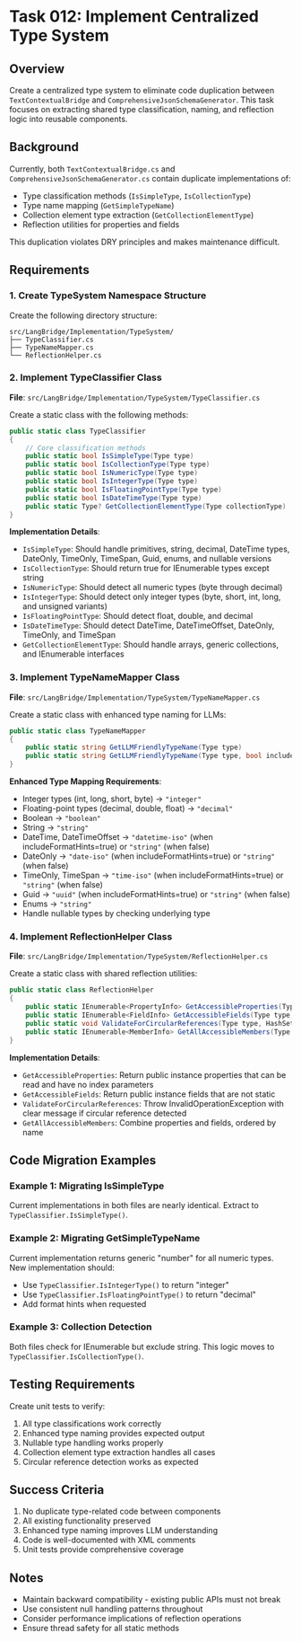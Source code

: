 # Task 012: Implement Centralized Type System

## Overview
Create a centralized type system to eliminate code duplication between `TextContextualBridge` and `ComprehensiveJsonSchemaGenerator`. This task focuses on extracting shared type classification, naming, and reflection logic into reusable components.

## Background
Currently, both `TextContextualBridge.cs` and `ComprehensiveJsonSchemaGenerator.cs` contain duplicate implementations of:
- Type classification methods (`IsSimpleType`, `IsCollectionType`)
- Type name mapping (`GetSimpleTypeName`)
- Collection element type extraction (`GetCollectionElementType`)
- Reflection utilities for properties and fields

This duplication violates DRY principles and makes maintenance difficult.

## Requirements

### 1. Create TypeSystem Namespace Structure
Create the following directory structure:
```
src/LangBridge/Implementation/TypeSystem/
├── TypeClassifier.cs
├── TypeNameMapper.cs
└── ReflectionHelper.cs
```

### 2. Implement TypeClassifier Class

**File**: `src/LangBridge/Implementation/TypeSystem/TypeClassifier.cs`

Create a static class with the following methods:

```csharp
public static class TypeClassifier
{
    // Core classification methods
    public static bool IsSimpleType(Type type)
    public static bool IsCollectionType(Type type)
    public static bool IsNumericType(Type type)
    public static bool IsIntegerType(Type type)
    public static bool IsFloatingPointType(Type type)
    public static bool IsDateTimeType(Type type)
    public static Type? GetCollectionElementType(Type collectionType)
}
```

**Implementation Details**:
- `IsSimpleType`: Should handle primitives, string, decimal, DateTime types, DateOnly, TimeOnly, TimeSpan, Guid, enums, and nullable versions
- `IsCollectionType`: Should return true for IEnumerable types except string
- `IsNumericType`: Should detect all numeric types (byte through decimal)
- `IsIntegerType`: Should detect only integer types (byte, short, int, long, and unsigned variants)
- `IsFloatingPointType`: Should detect float, double, and decimal
- `IsDateTimeType`: Should detect DateTime, DateTimeOffset, DateOnly, TimeOnly, and TimeSpan
- `GetCollectionElementType`: Should handle arrays, generic collections, and IEnumerable<T> interfaces

### 3. Implement TypeNameMapper Class

**File**: `src/LangBridge/Implementation/TypeSystem/TypeNameMapper.cs`

Create a static class with enhanced type naming for LLMs:

```csharp
public static class TypeNameMapper
{
    public static string GetLLMFriendlyTypeName(Type type)
    public static string GetLLMFriendlyTypeName(Type type, bool includeFormatHints)
}
```

**Enhanced Type Mapping Requirements**:
- Integer types (int, long, short, byte) → `"integer"`
- Floating-point types (decimal, double, float) → `"decimal"`
- Boolean → `"boolean"`
- String → `"string"`
- DateTime, DateTimeOffset → `"datetime-iso"` (when includeFormatHints=true) or `"string"` (when false)
- DateOnly → `"date-iso"` (when includeFormatHints=true) or `"string"` (when false)
- TimeOnly, TimeSpan → `"time-iso"` (when includeFormatHints=true) or `"string"` (when false)
- Guid → `"uuid"` (when includeFormatHints=true) or `"string"` (when false)
- Enums → `"string"`
- Handle nullable types by checking underlying type

### 4. Implement ReflectionHelper Class

**File**: `src/LangBridge/Implementation/TypeSystem/ReflectionHelper.cs`

Create a static class with shared reflection utilities:

```csharp
public static class ReflectionHelper
{
    public static IEnumerable<PropertyInfo> GetAccessibleProperties(Type type)
    public static IEnumerable<FieldInfo> GetAccessibleFields(Type type)
    public static void ValidateForCircularReferences(Type type, HashSet<Type> visitedTypes)
    public static IEnumerable<MemberInfo> GetAllAccessibleMembers(Type type)
}
```

**Implementation Details**:
- `GetAccessibleProperties`: Return public instance properties that can be read and have no index parameters
- `GetAccessibleFields`: Return public instance fields that are not static
- `ValidateForCircularReferences`: Throw InvalidOperationException with clear message if circular reference detected
- `GetAllAccessibleMembers`: Combine properties and fields, ordered by name

## Code Migration Examples

### Example 1: Migrating IsSimpleType
Current implementations in both files are nearly identical. Extract to `TypeClassifier.IsSimpleType()`.

### Example 2: Migrating GetSimpleTypeName
Current implementation returns generic "number" for all numeric types. New implementation should:
- Use `TypeClassifier.IsIntegerType()` to return "integer"
- Use `TypeClassifier.IsFloatingPointType()` to return "decimal"
- Add format hints when requested

### Example 3: Collection Detection
Both files check for IEnumerable but exclude string. This logic moves to `TypeClassifier.IsCollectionType()`.

## Testing Requirements

Create unit tests to verify:
1. All type classifications work correctly
2. Enhanced type naming provides expected output
3. Nullable type handling works properly
4. Collection element type extraction handles all cases
5. Circular reference detection works as expected

## Success Criteria

1. No duplicate type-related code between components
2. All existing functionality preserved
3. Enhanced type naming improves LLM understanding
4. Code is well-documented with XML comments
5. Unit tests provide comprehensive coverage

## Notes

- Maintain backward compatibility - existing public APIs must not break
- Use consistent null handling patterns throughout
- Consider performance implications of reflection operations
- Ensure thread safety for all static methods